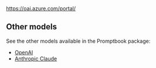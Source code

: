 <!-- TODO: [🈷] !!!!!!!!! -->

https://oai.azure.com/portal/


<!--
## Usage

TODO: !!! [🈷] 
-->


<!--
## Usage with backup

TODO: !!! [🈷] 
-->

## Other models

See the other models available in the Promptbook package:

-   [OpenAI](https://www.npmjs.com/package/@promptbook/openai)
-   [Anthropic Claude](https://www.npmjs.com/package/@promptbook/anthropic-claude)